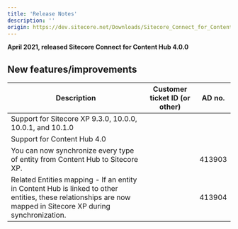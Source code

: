 ```yaml
---
title: 'Release Notes'
description: ''
origin: https://dev.sitecore.net/Downloads/Sitecore_Connect_for_Content_Hub/4x/Sitecore_Connect_for_Content_Hub_400/Release_Notes
---
```


**April 2021, released Sitecore Connect for Content Hub 4.0.0**

## New features/improvements

| Description                                                                                                                                                   | Customer ticket ID (or other) | AD no. |
| ------------------------------------------------------------------------------------------------------------------------------------------------------------- | ----------------------------- | ------ |
| ​​Support for Sitecore XP 9.3.0, 10.0.0, 10.0.1, and 10.1.0                                                                                                   |                               |        |
| Support for Content Hub 4.0                                                                                                                                   |                               |        |
| You can now synchronize every type of entity from Content Hub to Sitecore XP.                                                                                 |                               | 413903 |
| Related Entities mapping - If an entity in Content Hub is linked to other entities, these relationships are now mapped in Sitecore XP during synchronization. |                               | 413904 |
